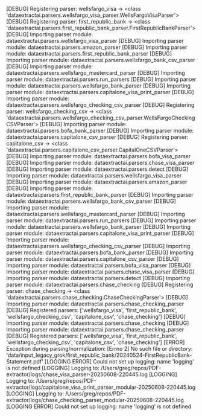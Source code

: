 [DEBUG] Registering parser: wellsfargo_visa -> <class 'dataextractai.parsers.wellsfargo_visa_parser.WellsFargoVisaParser'>
[DEBUG] Registering parser: first_republic_bank -> <class 'dataextractai.parsers.first_republic_bank_parser.FirstRepublicBankParser'>
[DEBUG] Importing parser module: dataextractai.parsers.wellsfargo_visa_parser
[DEBUG] Importing parser module: dataextractai.parsers.amazon_parser
[DEBUG] Importing parser module: dataextractai.parsers.first_republic_bank_parser
[DEBUG] Importing parser module: dataextractai.parsers.wellsfargo_bank_csv_parser
[DEBUG] Importing parser module: dataextractai.parsers.wellsfargo_mastercard_parser
[DEBUG] Importing parser module: dataextractai.parsers.run_parsers
[DEBUG] Importing parser module: dataextractai.parsers.wellsfargo_bank_parser
[DEBUG] Importing parser module: dataextractai.parsers.capitalone_visa_print_parser
[DEBUG] Importing parser module: dataextractai.parsers.wellsfargo_checking_csv_parser
[DEBUG] Registering parser: wellsfargo_checking_csv -> <class 'dataextractai.parsers.wellsfargo_checking_csv_parser.WellsFargoCheckingCSVParser'>
[DEBUG] Importing parser module: dataextractai.parsers.bofa_bank_parser
[DEBUG] Importing parser module: dataextractai.parsers.capitalone_csv_parser
[DEBUG] Registering parser: capitalone_csv -> <class 'dataextractai.parsers.capitalone_csv_parser.CapitalOneCSVParser'>
[DEBUG] Importing parser module: dataextractai.parsers.bofa_visa_parser
[DEBUG] Importing parser module: dataextractai.parsers.chase_visa_parser
[DEBUG] Importing parser module: dataextractai.parsers.detect
[DEBUG] Importing parser module: dataextractai.parsers.wellsfargo_visa_parser
[DEBUG] Importing parser module: dataextractai.parsers.amazon_parser
[DEBUG] Importing parser module: dataextractai.parsers.first_republic_bank_parser
[DEBUG] Importing parser module: dataextractai.parsers.wellsfargo_bank_csv_parser
[DEBUG] Importing parser module: dataextractai.parsers.wellsfargo_mastercard_parser
[DEBUG] Importing parser module: dataextractai.parsers.run_parsers
[DEBUG] Importing parser module: dataextractai.parsers.wellsfargo_bank_parser
[DEBUG] Importing parser module: dataextractai.parsers.capitalone_visa_print_parser
[DEBUG] Importing parser module: dataextractai.parsers.wellsfargo_checking_csv_parser
[DEBUG] Importing parser module: dataextractai.parsers.bofa_bank_parser
[DEBUG] Importing parser module: dataextractai.parsers.capitalone_csv_parser
[DEBUG] Importing parser module: dataextractai.parsers.bofa_visa_parser
[DEBUG] Importing parser module: dataextractai.parsers.chase_visa_parser
[DEBUG] Importing parser module: dataextractai.parsers.detect
[DEBUG] Importing parser module: dataextractai.parsers.chase_checking
[DEBUG] Registering parser: chase_checking -> <class 'dataextractai.parsers.chase_checking.ChaseCheckingParser'>
[DEBUG] Importing parser module: dataextractai.parsers.chase_checking_parser
[DEBUG] Registered parsers: ['wellsfargo_visa', 'first_republic_bank', 'wellsfargo_checking_csv', 'capitalone_csv', 'chase_checking']
[DEBUG] Importing parser module: dataextractai.parsers.chase_checking
[DEBUG] Importing parser module: dataextractai.parsers.chase_checking_parser
[DEBUG] Registered parsers: ['wellsfargo_visa', 'first_republic_bank', 'wellsfargo_checking_csv', 'capitalone_csv', 'chase_checking']
[ERROR] Exception during parsing/normalization: [Errno 2] No such file or directory: 'data/input_legacy_grok/first_republic_bank/20240524-FirstRepublicBank-Statement.pdf'
[LOGGING ERROR] Could not set up logging: name 'logging' is not defined
[LOGGING] Logging to: /Users/greg/repos/PDF-extractor/logs/chase_visa_parser-20250608-220445.log
[LOGGING] Logging to: /Users/greg/repos/PDF-extractor/logs/capitalone_visa_print_parser_modular-20250608-220445.log
[LOGGING] Logging to: /Users/greg/repos/PDF-extractor/logs/chase_checking_parser_modular-20250608-220445.log
[LOGGING ERROR] Could not set up logging: name 'logging' is not defined
